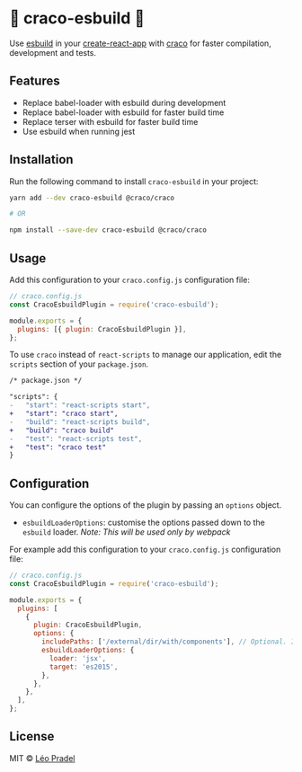 # 🚀 craco-esbuild 🚀

Use [esbuild](https://github.com/evanw/esbuild) in your [create-react-app](https://create-react-app.dev/) with [craco](https://github.com/gsoft-inc/craco) for faster compilation, development and tests.

## Features

- Replace babel-loader with esbuild during development
- Replace babel-loader with esbuild for faster build time
- Replace terser with esbuild for faster build time
- Use esbuild when running jest

## Installation

Run the following command to install `craco-esbuild` in your project:

```sh
yarn add --dev craco-esbuild @craco/craco

# OR

npm install --save-dev craco-esbuild @craco/craco
```

## Usage

Add this configuration to your `craco.config.js` configuration file:

```js
// craco.config.js
const CracoEsbuildPlugin = require('craco-esbuild');

module.exports = {
  plugins: [{ plugin: CracoEsbuildPlugin }],
};
```

To use `craco` instead of `react-scripts` to manage our application, edit the `scripts` section of your `package.json`.

```diff
/* package.json */

"scripts": {
-   "start": "react-scripts start",
+   "start": "craco start",
-   "build": "react-scripts build",
+   "build": "craco build"
-   "test": "react-scripts test",
+   "test": "craco test"
}
```

## Configuration

You can configure the options of the plugin by passing an `options` object.

- `esbuildLoaderOptions`: customise the options passed down to the `esbuild` loader. _Note: This will be used only by webpack_

For example add this configuration to your `craco.config.js` configuration file:

```js
// craco.config.js
const CracoEsbuildPlugin = require('craco-esbuild');

module.exports = {
  plugins: [
    {
      plugin: CracoEsbuildPlugin,
      options: {
        includePaths: ['/external/dir/with/components'], // Optional. If you want to include components which are not in src folder
        esbuildLoaderOptions: {
          loader: 'jsx',
          target: 'es2015',
        },
      },
    },
  ],
};
```

## License

MIT © [Léo Pradel](https://www.leopradel.com/)
